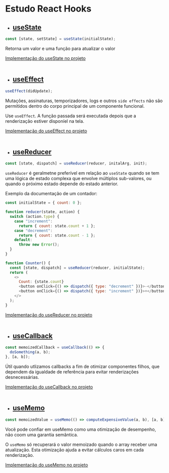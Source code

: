 # Estudo React Hooks

- ## [useState](https://pt-br.reactjs.org/docs/hooks-reference.html#usestate)

```js
const [state, setState] = useState(initialState);
```

Retorna um valor e uma função para atualizar o valor

[Implementação do useState no projeto](https://github.com/mateus-azevedo/studying-react-hooks/blob/master/src/UseState/index.js)
<br/>
<br/>

- ## [useEffect](https://pt-br.reactjs.org/docs/hooks-reference.html#usestate)

```js
useEffect(didUpdate);
```

<p>Mutações, assinaturas, temporizadores, logs e outros <code>side effects</code> não são permitidos dentro do corpo principal de um componente funcional.</p>
<p>Use <code>useEffect</code>. A função passada será executada depois que a renderização estiver disponíel na tela.</p>

[Implementação do useEffect no projeto](https://github.com/mateus-azevedo/studying-react-hooks/blob/master/src/UseEffect/index.js)
<br/>
<br/>

- ## [useReducer](https://pt-br.reactjs.org/docs/hooks-reference.html#usereducer)

```js
const [state, dispatch] = useReducer(reducer, initalArg, init);
```

`useReducer` é geralmetne preferível em relação ao `useState` quando se tem uma lógica de estado complexa que envolve múltiplos sub-valores, ou quando o próximo estado depende do estado anterior.

<p>Exemplo da documentação de um contador:</p>

```js
const initialState = { count: 0 };

function reducer(state, action) {
  switch (action.type) {
    case "increment":
      return { count: state.count + 1 };
    case "decrement":
      return { count: state.count - 1 };
    default:
      throw new Error();
  }
}

function Counter() {
  const [state, dispatch] = useReducer(reducer, initialState);
  return (
    <>
      Count: {state.count}
      <button onClick={() => dispatch({ type: "decrement" })}>-</button>
      <button onClick={() => dispatch({ type: "increment" })}>+</button>
    </>
  );
}
```

[Implementação do useReducer no projeto](https://github.com/mateus-azevedo/studying-react-hooks/blob/master/src/UseReducer/index.js)
<br/>
<br/>

- ## [useCallback](https://pt-br.reactjs.org/docs/hooks-reference.html#usecallback)

```js
const memoizedCallback = useCallback(() => {
  doSomething(a, b);
}, [a, b]);
```

Útil quando utlizamos callbacks a fim de otimizar componentes filhos, que dependem da igualdade de referência para evitar renderizações desnecessárias.

[Implementação do useCallback no projeto](https://github.com/mateus-azevedo/studying-react-hooks/blob/master/src/UseCallback/index.js)
<br/>
<br/>

- ## [useMemo](https://pt-br.reactjs.org/docs/hooks-reference.html#usememo)

```js
const memoizedValue = useMemo(() => computeExpensiveValue(a, b), [a, b]);
```

Vocẽ pode confiar em useMemo como uma otimização de desempenho, não coom uma garantia semântica.

<p>O <code>useMemo</code> só recuperará o valor memoizado quando o array receber uma atualização. Esta otimização ajuda a evitar cálculos caros em cada renderização.</p>

[Implementação do useMemo no projeto](https://github.com/mateus-azevedo/studying-react-hooks/blob/master/src/UseMemo/index.js)
